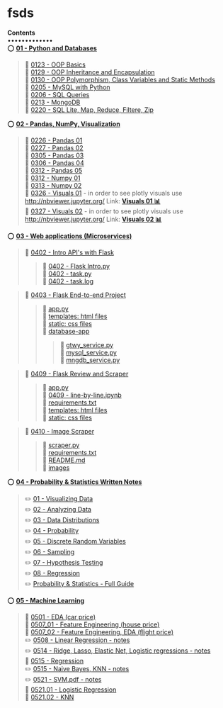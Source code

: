 # fsds

**Contents**  
•••••••••••••  
:o: [**01 - Python and Databases**](https://github.com/aziart/fsds/tree/main/01%20-%20Python%20and%20Databases)  
> :small_blue_diamond: [0123 - OOP Basics](https://github.com/aziart/fsds/blob/main/01%20-%20Python%20and%20Databases/0123%20-%20OOP%20Basics.ipynb)  
> :small_blue_diamond: [0129 - OOP Inheritance and Encapsulation](https://github.com/aziart/fsds/blob/main/01%20-%20Python%20and%20Databases/0129%20-%20OOP%20Inheritance%20and%20Encapsulation.ipynb)  
> :small_blue_diamond: [0130 - OOP Polymorphism, Class Variables and Static Methods](https://github.com/aziart/fsds/blob/main/01%20-%20Python%20and%20Databases/0130%20-%20OOP%20Polymorphism%2C%20Class%20Variables%20and%20Static%20Methods.ipynb)  
> :small_blue_diamond: [0205 - MySQL with Python](https://github.com/aziart/fsds/blob/main/01%20-%20Python%20and%20Databases/0205%20-%20MySQL%20with%20Python.ipynb)  
> :small_blue_diamond: [0206 - SQL Queries](https://github.com/aziart/fsds/blob/main/01%20-%20Python%20and%20Databases/0206%20-%20SQL%20Queries.ipynb)  
> :small_blue_diamond: [0213 - MongoDB](https://github.com/aziart/fsds/blob/main/01%20-%20Python%20and%20Databases/0213%20-%20MongoDB.ipynb)  
> :small_blue_diamond: [0220 - SQL Lite, Map, Reduce, Filtere, Zip](https://github.com/aziart/fsds/blob/main/01%20-%20Python%20and%20Databases/0220%20-%20SQL%20Lite%2C%20Map%2C%20Reduce%2C%20Filtere%2C%20Zip.ipynb)  



:o: [**02 - Pandas, NumPy, Visualization**](https://github.com/aziart/fsds/tree/main/02%20-%20Pandas%2C%20NumPy%2C%20Visualization)  
> :small_blue_diamond: [0226 - Pandas 01](https://github.com/aziart/fsds/blob/main/02%20-%20Pandas%2C%20NumPy%2C%20Visualization/0226%20-%20Pandas%2001.ipynb)  
> :small_blue_diamond: [0227 - Pandas 02](https://github.com/aziart/fsds/blob/main/02%20-%20Pandas%2C%20NumPy%2C%20Visualization/0227%20-%20Pandas%2002.ipynb)  
> :small_blue_diamond: [0305 - Pandas 03](https://github.com/aziart/fsds/blob/main/02%20-%20Pandas%2C%20NumPy%2C%20Visualization/0305%20-%20Pandas%2003.ipynb)  
> :small_blue_diamond: [0306 - Pandas 04](https://github.com/aziart/fsds/blob/main/02%20-%20Pandas%2C%20NumPy%2C%20Visualization/0306%20-%20Pandas%2004.ipynb)  
> :small_blue_diamond: [0312 - Pandas 05](https://github.com/aziart/fsds/blob/main/02%20-%20Pandas%2C%20NumPy%2C%20Visualization/0312%2001%20-%20Pandas%2005.ipynb)  
> :small_blue_diamond: [0312 - Numpy 01](https://github.com/aziart/fsds/blob/main/02%20-%20Pandas%2C%20NumPy%2C%20Visualization/0312%2002%20-%20Numpy%2001.ipynb)  
> :small_blue_diamond: [0313 - Numpy 02](https://github.com/aziart/fsds/blob/main/02%20-%20Pandas%2C%20NumPy%2C%20Visualization/0313%20-%20Numpy%2002.ipynb)  
> :small_blue_diamond: [0326 - Visuals 01](https://github.com/aziart/fsds/blob/main/02%20-%20Pandas%2C%20NumPy%2C%20Visualization/0326%20-%20Visuals%2001.ipynb) - in order to see plotly visuals use http://nbviewer.jupyter.org/ Link: [**Visuals 01 :bar_chart:**](https://nbviewer.org/github/aziart/fsds/blob/main/02%20-%20Pandas%2C%20NumPy%2C%20Visualization/0326%20-%20Visuals%2001.ipynb)  
> :small_blue_diamond: [0327 - Visuals 02](https://github.com/aziart/fsds/blob/main/02%20-%20Pandas%2C%20NumPy%2C%20Visualization/0327%20-%20Visuals%2002.ipynb) - in order to see plotly visuals use http://nbviewer.jupyter.org/ Link: [**Visuals 02 :bar_chart:**](https://nbviewer.org/github/aziart/fsds/blob/main/02%20-%20Pandas%2C%20NumPy%2C%20Visualization/0327%20-%20Visuals%2002.ipynb)  


:o: [**03 - Web applications (Microservices)**](https://github.com/aziart/fsds/tree/main/03%20-%20Web%20applications%20(Microservices))  
> :small_orange_diamond: [0402 - Intro API's with Flask](https://github.com/aziart/fsds/tree/main/03%20-%20Web%20applications%20(Microservices)/0402%20-%20APItest)  
> > :small_red_triangle: [0402 - Flask Intro.py](https://github.com/aziart/fsds/blob/main/03%20-%20Web%20applications%20(Microservices)/0402%20-%20APItest/0402%20-%20Flask%20Intro.py)  
> > :small_red_triangle: [0402 - task.py](https://github.com/aziart/fsds/blob/main/03%20-%20Web%20applications%20(Microservices)/0402%20-%20APItest/0402%20-%20task.py)  
> > :page_facing_up: [0402 - task.log](https://github.com/aziart/fsds/blob/main/03%20-%20Web%20applications%20(Microservices)/0402%20-%20APItest/0402%20-%20task.log)  

> :small_orange_diamond: [0403 - Flask End-to-end Project](https://github.com/aziart/fsds/tree/main/03%20-%20Web%20applications%20(Microservices)/0403%20-%20Flask%20End-to-end%20Project)  
> > :small_red_triangle: [app.py](https://github.com/aziart/fsds/blob/main/03%20-%20Web%20applications%20(Microservices)/0403%20-%20Flask%20End-to-end%20Project/app.py)  
> > :file_folder: [templates: html files](https://github.com/aziart/fsds/tree/main/03%20-%20Web%20applications%20(Microservices)/0403%20-%20Flask%20End-to-end%20Project/templates)  
> > :file_folder: [static: css files](https://github.com/aziart/fsds/tree/main/03%20-%20Web%20applications%20(Microservices)/0403%20-%20Flask%20End-to-end%20Project/static)  
> > :open_file_folder: [database-app](https://github.com/aziart/fsds/tree/main/03%20-%20Web%20applications%20(Microservices)/0403%20-%20Flask%20End-to-end%20Project/database-app)  
> > > :small_red_triangle: [gtwy_service.py](https://github.com/aziart/fsds/blob/main/03%20-%20Web%20applications%20(Microservices)/0403%20-%20Flask%20End-to-end%20Project/database-app/gtwy_service.py)  
> > > :small_red_triangle: [mysql_service.py](https://github.com/aziart/fsds/blob/main/03%20-%20Web%20applications%20(Microservices)/0403%20-%20Flask%20End-to-end%20Project/database-app/mysql_service.py)  
> > > :small_red_triangle: [mngdb_service.py](https://github.com/aziart/fsds/blob/main/03%20-%20Web%20applications%20(Microservices)/0403%20-%20Flask%20End-to-end%20Project/database-app/mngdb_service.py)  

> :small_orange_diamond: [0409 - Flask Review and Scraper](https://github.com/aziart/fsds/tree/main/03%20-%20Web%20applications%20(Microservices)/0409%20-%20Flask%20Review%20and%20Scraper)  
> > :small_red_triangle: [app.py](https://github.com/aziart/fsds/blob/main/03%20-%20Web%20applications%20(Microservices)/0409%20-%20Flask%20Review%20and%20Scraper/app.py)  
> > :small_blue_diamond: [0409 - line-by-line.ipynb](https://github.com/aziart/fsds/blob/main/03%20-%20Web%20applications%20(Microservices)/0409%20-%20Flask%20Review%20and%20Scraper/0409%20-%20line-by-line.ipynb)  
> > :page_facing_up: [requirements.txt](https://github.com/aziart/fsds/blob/main/03%20-%20Web%20applications%20(Microservices)/0409%20-%20Flask%20Review%20and%20Scraper/requirements.txt)  
> > :file_folder: [templates: html files](https://github.com/aziart/fsds/tree/main/03%20-%20Web%20applications%20(Microservices)/0409%20-%20Flask%20Review%20and%20Scraper/templates)  
> > :file_folder: [static: css files](https://github.com/aziart/fsds/tree/main/03%20-%20Web%20applications%20(Microservices)/0409%20-%20Flask%20Review%20and%20Scraper/static)  

> :small_orange_diamond: [0410 - Image Scraper](https://github.com/aziart/fsds/tree/main/03%20-%20Web%20applications%20(Microservices)/0410%20-%20Image%20Scraper)  
> > :small_red_triangle: [scraper.py](https://github.com/aziart/fsds/blob/main/03%20-%20Web%20applications%20(Microservices)/0410%20-%20Image%20Scraper/scraper.py)  
> > :page_facing_up: [requirements.txt](https://github.com/aziart/fsds/blob/main/03%20-%20Web%20applications%20(Microservices)/0410%20-%20Image%20Scraper/requirements.txt)  
> > :green_book: [README.md](https://github.com/aziart/fsds/blob/main/03%20-%20Web%20applications%20(Microservices)/0410%20-%20Image%20Scraper/README.md)  
> > :file_folder: [images](https://github.com/aziart/fsds/tree/main/03%20-%20Web%20applications%20(Microservices)/0410%20-%20Image%20Scraper/images)  



:o: [**04 - Probability & Statistics Written Notes**](https://github.com/aziart/fsds/tree/main/04%20-%20Statistics)  
> :pencil2: [01 - Visualizing Data](https://github.com/aziart/fsds/blob/main/04%20-%20Statistics/01%20-%20Visualizing%20Data.pdf)  
> :pencil2: [02 - Analyzing Data](https://github.com/aziart/fsds/blob/main/04%20-%20Statistics/02%20-%20Analyzing%20Data.pdf)  
> :pencil2: [03 - Data Distributions](https://github.com/aziart/fsds/blob/main/04%20-%20Statistics/03%20-%20Data%20Distributions.pdf)  
> :pencil2: [04 - Probability](https://github.com/aziart/fsds/blob/main/04%20-%20Statistics/04%20-%20Probability.pdf)  
> :pencil2: [05 - Discrete Random Variables](https://github.com/aziart/fsds/blob/main/04%20-%20Statistics/05%20-%20Discrete%20Random%20Variables.pdf)  
> :pencil2: [06 - Sampling](https://github.com/aziart/fsds/blob/main/04%20-%20Statistics/06%20-%20Sampling.pdf)  
> :pencil2: [07 - Hypothesis Testing](https://github.com/aziart/fsds/blob/main/04%20-%20Statistics/07%20-%20Hypothesis%20Testing.pdf)  
> :pencil2: [08 - Regression](https://github.com/aziart/fsds/blob/main/04%20-%20Statistics/08%20-%20Regression.pdf)  
> :pencil2: [Probability & Statistics - Full Guide](https://github.com/aziart/fsds/blob/main/04%20-%20Statistics/Probability%20%26%20Statistics.pdf)  



:o: [**05 - Machine Learning**](https://github.com/aziart/fsds/tree/main/05%20-%20Machine%20Learning)  
> :small_blue_diamond: [0501 - EDA (car price)](https://github.com/aziart/fsds/blob/main/05%20-%20Machine%20Learning/0501%20-%20EDA%20(car%20price).ipynb)  
> :small_blue_diamond: [0507_01 - Feature Engineering (house price)](https://github.com/aziart/fsds/blob/main/05%20-%20Machine%20Learning/0507_01%20-%20Feature%20Engineering%20(house%20price).ipynb)  
> :small_blue_diamond: [0507_02 - Feature Engineering, EDA (flight price)](https://github.com/aziart/fsds/blob/main/05%20-%20Machine%20Learning/0507_02%20-%20Feature%20Engineering%20(flight%20price).ipynb)  
> :pencil2: [0508 - Linear Regression - notes](https://github.com/aziart/fsds/blob/main/05%20-%20Machine%20Learning/0508%20-%20Linear%20Regression.pdf)  
> :pencil2: [0514 - Ridge, Lasso, Elastic Net, Logistic regressions - notes](https://github.com/aziart/fsds/blob/main/05%20-%20Machine%20Learning/0514%20-%20Ridge%2C%20Lasso%2C%20Elastic%20Net%2C%20Logistic%20regressions.pdf)  
> :small_blue_diamond: [0515 - Regression](https://github.com/aziart/fsds/blob/main/05%20-%20Machine%20Learning/0515%20-%20Regression.ipynb)  
> :pencil2: [0515 - Naive Bayes, KNN - notes](https://github.com/aziart/fsds/blob/main/05%20-%20Machine%20Learning/0515%20-%20Naive%20Bayes%2C%20KNN.pdf)  
> :pencil2: [0521 - SVM.pdf - notes](https://github.com/aziart/fsds/blob/main/05%20-%20Machine%20Learning/0521%20-%20SVM.pdf)  
> :small_blue_diamond: [0521.01 - Logistic Regression](https://github.com/aziart/fsds/blob/main/05%20-%20Machine%20Learning/0521.01%20-%20Logistic%20Regression.ipynb)  
> :small_blue_diamond: [0521.02 - KNN](https://github.com/aziart/fsds/blob/main/05%20-%20Machine%20Learning/0521.02%20-%20KNN.ipynb)  

